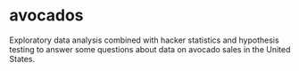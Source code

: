 # avocados
Exploratory data analysis combined with hacker statistics and hypothesis testing to answer some questions about data on avocado sales in the United States.
